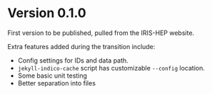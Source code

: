 # Version 0.1.0

First version to be published, pulled from the IRIS-HEP website.

Extra features added during the transition include:
* Config settings for IDs and data path.
* `jekyll-indico-cache` script has customizable `--config` location.
* Some basic unit testing
* Better separation into files
